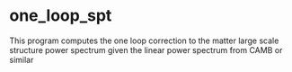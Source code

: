 # one_loop_spt
This program computes the one loop correction to the matter large scale structure power spectrum given the linear power spectrum from CAMB or similar
